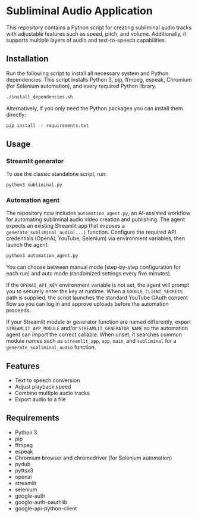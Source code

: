 # Subliminal Audio Application

This repository contains a Python script for creating subliminal audio tracks with adjustable features such as speed, pitch, and
 volume. Additionally, it supports multiple layers of audio and text-to-speech capabilities.

## Installation

Run the following script to install all necessary system and Python dependencies. This script installs Python 3, pip, ffmpeg,
espeak, Chromium (for Selenium automation), and every required Python library.

```bash
./install_dependencies.sh
```

Alternatively, if you only need the Python packages you can install them directly:

```bash
pip install -r requirements.txt
```

## Usage

### Streamlit generator

To use the classic standalone script, run:

```bash
python3 subliminal.py
```

### Automation agent

The repository now includes `automation_agent.py`, an AI-assisted workflow for
automating subliminal audio video creation and publishing. The agent expects an
existing Streamlit app that exposes a `generate_subliminal_audio(...)`
function. Configure the required API credentials (OpenAI, YouTube, Selenium)
via environment variables, then launch the agent:

```bash
python3 automation_agent.py
```

You can choose between manual mode (step-by-step configuration for each run)
and auto mode (randomized settings every five minutes).

If the `OPENAI_API_KEY` environment variable is not set, the agent will prompt
you to securely enter the key at runtime. When a `GOOGLE_CLIENT_SECRETS` path
is supplied, the script launches the standard YouTube OAuth consent flow so you
can log in and approve uploads before the automation proceeds.

If your Streamlit module or generator function are named differently, export
`STREAMLIT_APP_MODULE` and/or `STREAMLIT_GENERATOR_NAME` so the automation agent
can import the correct callable. When unset, it searches common module names
such as `streamlit_app`, `app`, `main`, and `subliminal` for a
`generate_subliminal_audio` function.

## Features

- Text to speech conversion
- Adjust playback speed
- Combine multiple audio tracks
- Export audio to a file

## Requirements

- Python 3
- pip
- ffmpeg
- espeak
- Chromium browser and chromedriver (for Selenium automation)
- pydub
- pyttsx3
- openai
- streamlit
- selenium
- google-auth
- google-auth-oauthlib
- google-api-python-client
